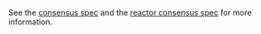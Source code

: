 See the [consensus spec](https://my-tendermint/tendermint/tree/master/docs/spec/consensus) and the [reactor consensus spec](https://my-tendermint/tendermint/tree/master/docs/spec/reactors/consensus) for more information.
